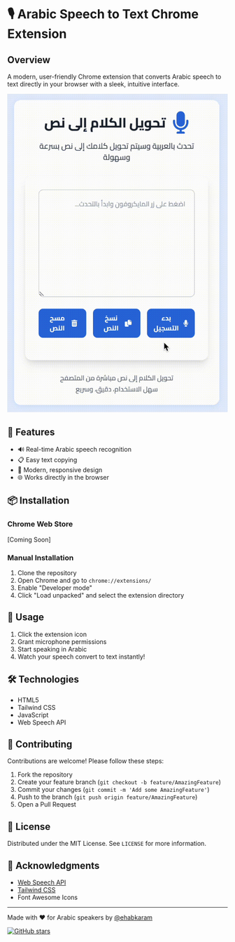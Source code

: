 # 🎙️ Arabic Speech to Text Chrome Extension

## Overview
A modern, user-friendly Chrome extension that converts Arabic speech to text directly in your browser with a sleek, intuitive interface.

![Extension Demo](demo.gif)

## 🌟 Features
- 🔊 Real-time Arabic speech recognition
- 📋 Easy text copying
- 🎨 Modern, responsive design
- 🌐 Works directly in the browser

## 📦 Installation

### Chrome Web Store
[Coming Soon]

### Manual Installation
1. Clone the repository
2. Open Chrome and go to `chrome://extensions/`
3. Enable "Developer mode"
4. Click "Load unpacked" and select the extension directory

## 🚀 Usage
1. Click the extension icon
2. Grant microphone permissions
3. Start speaking in Arabic
4. Watch your speech convert to text instantly!

## 🛠 Technologies
- HTML5
- Tailwind CSS
- JavaScript
- Web Speech API

## 🤝 Contributing
Contributions are welcome! Please follow these steps:
1. Fork the repository
2. Create your feature branch (`git checkout -b feature/AmazingFeature`)
3. Commit your changes (`git commit -m 'Add some AmazingFeature'`)
4. Push to the branch (`git push origin feature/AmazingFeature`)
5. Open a Pull Request

## 📝 License
Distributed under the MIT License. See `LICENSE` for more information.

## 🙌 Acknowledgments
- [Web Speech API](https://developer.mozilla.org/en-US/docs/Web/API/Web_Speech_API)
- [Tailwind CSS](https://tailwindcss.com/)
- Font Awesome Icons

---

Made with ❤️ for Arabic speakers by [@ehabkaram](https://github.com/yourusername)

[![GitHub stars](https://img.shields.io/github/stars/yourusername/arabic-speech-to-text.svg?style=social&label=Star&maxAge=2592000)](https://GitHub.com/yourusername/arabic-speech-to-text/stargazers/)
